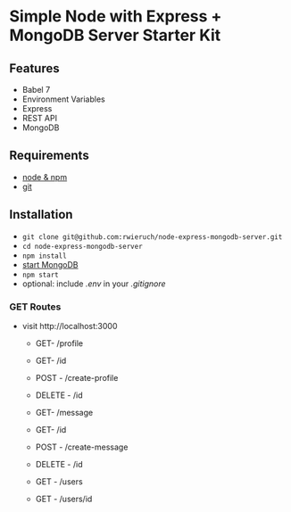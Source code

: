 # Simple Node with Express + MongoDB Server Starter Kit


## Features

* Babel 7
* Environment Variables
* Express
* REST API
* MongoDB

## Requirements

* [node & npm](https://nodejs.org/en/)
* [git](https://github.com/MrMuhammadRizwan/Node-Express-MongoDB-Server-Starter-Kit)

## Installation

* `git clone git@github.com:rwieruch/node-express-mongodb-server.git`
* `cd node-express-mongodb-server`
* `npm install`
* [start MongoDB](https://mongoosejs.com/docs/guide.html)
* `npm start`
* optional: include *.env* in your *.gitignore*

### GET Routes

* visit http://localhost:3000
  * GET- /profile
  * GET- /id
  * POST - /create-profile
  * DELETE - /id

  * GET- /message
  * GET- /id
  * POST - /create-message
  * DELETE - /id

  * GET - /users
  * GET - /users/id


